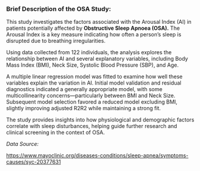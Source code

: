 ### **Brief Description of the OSA Study:**

This study investigates the factors associated with the Arousal Index (AI) in patients potentially affected by **Obstructive Sleep Apnoea (OSA).** The Arousal Index is a key measure indicating how often a person’s sleep is disrupted due to breathing irregularities.

Using data collected from 122 individuals, the analysis explores the relationship between AI and several explanatory variables, including Body Mass Index (BMI), Neck Size, Systolic Blood Pressure (SBP), and Age.

A multiple linear regression model was fitted to examine how well these variables explain the variation in AI. Initial model validation and residual diagnostics indicated a generally appropriate model, with some multicollinearity concerns—particularly between BMI and Neck Size. Subsequent model selection favored a reduced model excluding BMI, slightly improving adjusted R2R2 while maintaining a strong fit.

The study provides insights into how physiological and demographic factors correlate with sleep disturbances, helping guide further research and clinical screening in the context of OSA.

*Data Source:*

<https://www.mayoclinic.org/diseases-conditions/sleep-apnea/symptoms-causes/syc-20377631>
